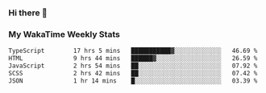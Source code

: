 ### Hi there 👋

<!--
**royschrauwen/royschrauwen** is a ✨ _special_ ✨ repository because its `README.md` (this file) appears on your GitHub profile.

Here are some ideas to get you started:

- 🔭 I’m currently working on ...
- 🌱 I’m currently learning ...
- 👯 I’m looking to collaborate on ...
- 🤔 I’m looking for help with ...
- 💬 Ask me about ...
- 📫 How to reach me: ...
- 😄 Pronouns: ...
- ⚡ Fun fact: ...
-->


### My WakaTime Weekly Stats
<!--START_SECTION:waka-->

```txt
TypeScript        17 hrs 5 mins   ███████████▓░░░░░░░░░░░░░   46.69 %
HTML              9 hrs 44 mins   ██████▓░░░░░░░░░░░░░░░░░░   26.59 %
JavaScript        2 hrs 54 mins   ██░░░░░░░░░░░░░░░░░░░░░░░   07.92 %
SCSS              2 hrs 42 mins   ██░░░░░░░░░░░░░░░░░░░░░░░   07.42 %
JSON              1 hr 14 mins    █░░░░░░░░░░░░░░░░░░░░░░░░   03.39 %
```

<!--END_SECTION:waka-->

